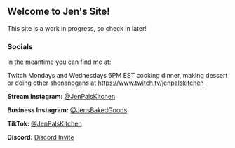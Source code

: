 ## Welcome to Jen's Site!

This site is a work in progress, so check in later!

### Socials

In the meantime you can find me at:

Twitch Mondays and Wednesdays 6PM EST cooking dinner, making dessert or doing other shenanogans at https://www.twitch.tv/jenpalskitchen 

**Stream Instagram:** [@JenPalsKitchen](https://www.instagram.com/jenpalskitchen/)

**Business Instagram:** [@JensBakedGoods](https://www.instagram.com/jensbakedgoods/)

**TikTok:** [@JenPalsKitchen](https://www.tiktok.com/@jenpalskitchen/)

**Discord:** [Discord Invite](https://discord.gg/yFRF5j9)

<div class="embedsocial-hashtag" data-ref="4ca9e5fb77347aaabbcdd31cd204e634aa53957a"></div>

